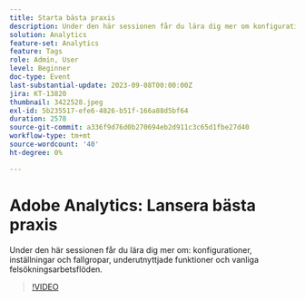 ```yaml
---
title: Starta bästa praxis
description: Under den här sessionen får du lära dig mer om konfigurationer, inställningar och fallgropar, underutnyttjade funktioner och vanliga felsökningsarbetsflöden.
solution: Analytics
feature-set: Analytics
feature: Tags
role: Admin, User
level: Beginner
doc-type: Event
last-substantial-update: 2023-09-08T00:00:00Z
jira: KT-13820
thumbnail: 3422528.jpeg
exl-id: 5b235517-efe6-4826-b51f-166a88d5bf64
duration: 2578
source-git-commit: a336f9d76d0b270694eb2d911c3c65d1fbe27d40
workflow-type: tm+mt
source-wordcount: '40'
ht-degree: 0%

---
```


# Adobe Analytics: Lansera bästa praxis

Under den här sessionen får du lära dig mer om: konfigurationer, inställningar och fallgropar, underutnyttjade funktioner och vanliga felsökningsarbetsflöden.

>[!VIDEO](https://video.tv.adobe.com/v/3422528/?learn=on)
